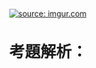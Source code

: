 <a href="https://imgur.com/jSk30pd"><img src="https://i.imgur.com/jSk30pd.jpg" title="source: imgur.com" /></a>

# 考題解析：

